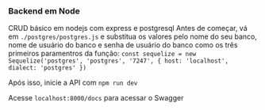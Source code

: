 ### Backend em Node

CRUD básico em nodejs com express e postgresql
Antes de começar, vá em `./postgres/postgres.js` e substitua os valores pelo nome do seu banco, nome de usuário do banco e senha de usuário do banco como os três primeiros paramentros da função:
`const sequelize = new Sequelize('postgres', 'postgres', '7247', {
  host: 'localhost',
  dialect: 'postgres'
})`

Após isso, inicie a API com `npm run dev`

Acesse `localhost:8000/docs` para acessar o Swagger